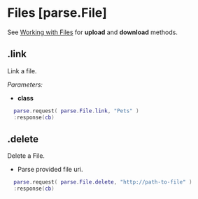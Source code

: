 # Files [parse.File]

See [Working with Files](CH5_Usage.md) for __upload__ and __download__ methods.

## .link

Link a file.

*Parameters:*

* __class__

```lua
  parse.request( parse.File.link, "Pets" )
  :response(cb)
```

## .delete

Delete a File.

* Parse provided file uri.

```lua
  parse.request( parse.File.delete, "http://path-to-file" )
  :response(cb)
```
